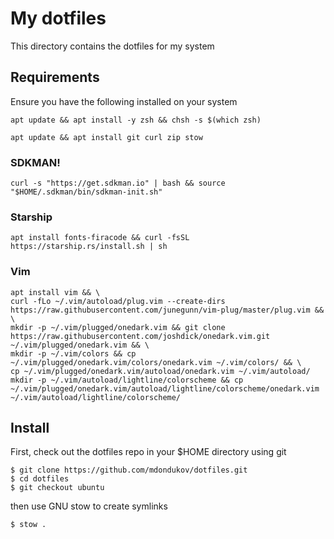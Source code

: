 # My dotfiles
This directory contains the dotfiles for my system

## Requirements
Ensure you have the following installed on your system

```
apt update && apt install -y zsh && chsh -s $(which zsh)
```
```
apt update && apt install git curl zip stow
```

### SDKMAN!
```
curl -s "https://get.sdkman.io" | bash && source "$HOME/.sdkman/bin/sdkman-init.sh"
```

### Starship
```
apt install fonts-firacode && curl -fsSL https://starship.rs/install.sh | sh
```

### Vim
```
apt install vim && \
curl -fLo ~/.vim/autoload/plug.vim --create-dirs https://raw.githubusercontent.com/junegunn/vim-plug/master/plug.vim && \
mkdir -p ~/.vim/plugged/onedark.vim && git clone https://raw.githubusercontent.com/joshdick/onedark.vim.git ~/.vim/plugged/onedark.vim && \
mkdir -p ~/.vim/colors && cp ~/.vim/plugged/onedark.vim/colors/onedark.vim ~/.vim/colors/ && \
cp ~/.vim/plugged/onedark.vim/autoload/onedark.vim ~/.vim/autoload/
mkdir -p ~/.vim/autoload/lightline/colorscheme && cp ~/.vim/plugged/onedark.vim/autoload/lightline/colorscheme/onedark.vim ~/.vim/autoload/lightline/colorscheme/
```

## Install
First, check out the dotfiles repo in your $HOME directory using git
```
$ git clone https://github.com/mdondukov/dotfiles.git
$ cd dotfiles
$ git checkout ubuntu
```
then use GNU stow to create symlinks
```
$ stow .
```
